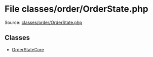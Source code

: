 File classes/order/OrderState.php
=========

Source: [classes/order/OrderState.php](https://github.com/PrestaShop/PrestaShop/blob/1.6.1.3/classes/order/OrderState.php)


Classes
-------

* [OrderStateCore](class.OrderStateCore.md)

